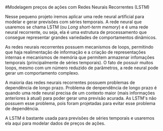 #Modelagem preços de ações com Redes Neurais Recorrentes (LSTM)

Nesse pequeno projeto iremos aplicar uma rede neural artificial para modelar e gerar previsões com séries temporais. A rede neural que usaremos se chama LSTM (ou *Long short-term*
*memory*) e é uma rede neural recorrente, ou seja, ela é uma estrutura de processamento que consegue representar grandes variedades de comportamentos dinâmicos.

As redes neurais recorrentes possuem mecanismos de loops, permitindo que haja realimentação de informação e a criação de representações internas e mecanismos de memória que
permitem armazenar infomações temporais (principalmente de séries temporais). O fato de possuir muitos loops, mesmo com um número reduzido de parâmetros, a rede neural pode gerar
um comportamento complexo.

A maioria das redes neurais recorrentes possuem problemas de dependência de longo prazo. Problema de denpendência de longo prazo é quando uma rede neural precisa de um contexto
maior (mais informações anteriores à atual) para poder gerar uma previsão acurada. As LSTM's não possuem esse problema, pois foram projetadas para evitar esse problema de 
dependência.

A LSTM é bastante usada para previsões de séries temporais e usaremos ela aqui para modelar dados de preços de ações.
